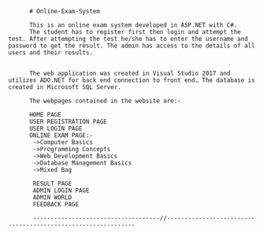 

          # Online-Exam-System

          This is an online exam system developed in ASP.NET with C#.
          The student has to register first then login and attempt the test. After attempting the test he/she has to enter the username and           password to get the result. The admin has access to the details of all users and their results.
          
          
          The web application was created in Visual Studio 2017 and utilizes ADO.NET for back end connection to front end. The database is           created in Microsoft SQL Server.
          
          The webpages contained in the website are:-
          
          HOME PAGE
          USER REGISTRATION PAGE
          USER LOGIN PAGE
          ONLINE EXAM PAGE:-
           ->Computer Basics
           ->Programming Concepts
           ->Web Development Basics
           ->Database Management Basics
           ->Mixed Bag
           
           RESULT PAGE
           ADMIN LOGIN PAGE
           ADMIN WORLD
           FEEDBACK PAGE
           
           ------------------------------------//-------------------------------------------------------------
